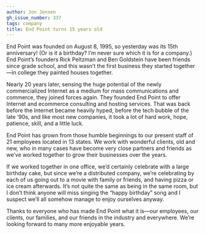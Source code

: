 ```yaml
---
author: Jon Jensen
gh_issue_number: 337
tags: company
title: End Point turns 15 years old
---
```


End Point was founded on August 8, 1995, so yesterday was its 15th anniversary! (Or is it a birthday? I’m never sure which it is for a company.) End Point’s founders Rick Peltzman and Ben Goldstein have been friends since grade school, and this wasn’t the first business they started together—​in college they painted houses together.

Nearly 20 years later, sensing the huge potential of the newly commercialized Internet as a medium for mass communications and commerce, they joined forces again. They founded End Point to offer Internet and ecommerce consulting and hosting services. That was back before the Internet became heavily hyped, before the tech bubble of the late ’90s, and like most new companies, it took a lot of hard work, hope, patience, skill, and a little luck.

End Point has grown from those humble beginnings to our present staff of 21 employees located in 13 states. We work with wonderful clients, old and new, who in many cases have become very close partners and friends as we’ve worked together to grow their businesses over the years.

If we worked together in one office, we’d certainly celebrate with a large birthday cake, but since we’re a distributed company, we’re celebrating by each of us going out to a movie with family or friends, and having pizza or ice cream afterwards. It’s not quite the same as being in the same room, but I don’t think anyone will miss singing the “happy birthday” song and I suspect we’ll all somehow manage to enjoy ourselves anyway.

Thanks to everyone who has made End Point what it is—​our employees, our clients, our families, and our friends in the industry and everywhere. We’re looking forward to many more enjoyable years.
